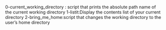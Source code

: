 0-current_working_directory : script that prints the absolute path name of the current working directory
1-listit:Display the contents list of your current directory
2-bring_me_home:script that changes the working directory to the user’s home directory

